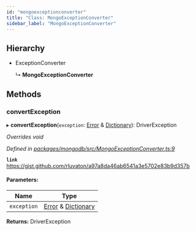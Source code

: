 ```yaml
---
id: "mongoexceptionconverter"
title: "Class: MongoExceptionConverter"
sidebar_label: "MongoExceptionConverter"
---
```


## Hierarchy

* ExceptionConverter

  ↳ **MongoExceptionConverter**

## Methods

### convertException

▸ **convertException**(`exception`: [Error](driverexception.md#error) & [Dictionary](../index.md#dictionary)): DriverException

*Overrides void*

*Defined in [packages/mongodb/src/MongoExceptionConverter.ts:9](https://github.com/mikro-orm/mikro-orm/blob/8766baa31/packages/mongodb/src/MongoExceptionConverter.ts#L9)*

**`link`** https://gist.github.com/rluvaton/a97a8da46ab6541a3e5702e83b9d357b

#### Parameters:

Name | Type |
------ | ------ |
`exception` | [Error](driverexception.md#error) & [Dictionary](../index.md#dictionary) |

**Returns:** DriverException
